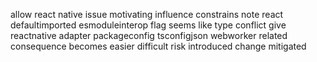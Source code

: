 allow react native issue motivating influence constrains note react defaultimported esmoduleinterop flag seems like type conflict give reactnative adapter packageconfig tsconfigjson webworker related consequence becomes easier difficult risk introduced change mitigated